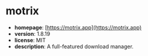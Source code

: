 # motrix

- **homepage**: [https://motrix.app](https://motrix.app)
- **version**: 1.8.19
- **license**: MIT
- **description**: A full-featured download manager.

